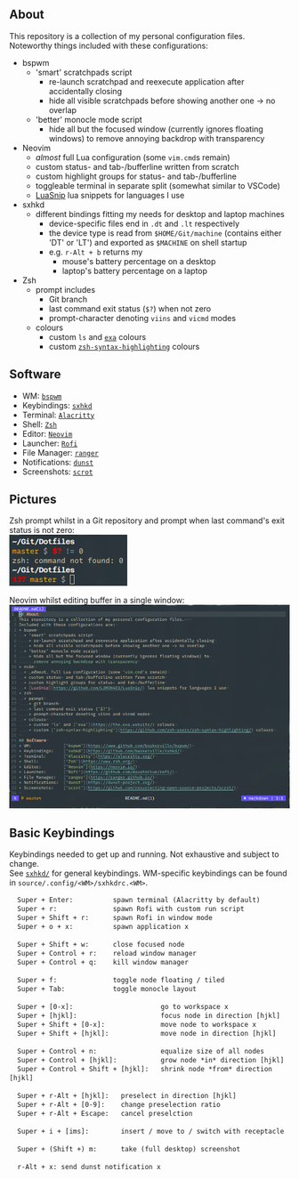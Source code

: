## About
This repository is a collection of my personal configuration files.  
Noteworthy things included with these configurations:
* bspwm
  * 'smart' scratchpads script
    * re-launch scratchpad and reexecute application after accidentally closing
    * hide all visible scratchpads before showing another one -> no overlap
  * 'better' monocle mode script
    * hide all but the focused window (currently ignores floating windows) to
      remove annoying backdrop with transparency
* Neovim
  * _almost_ full Lua configuration (some `vim.cmd`s remain)
  * custom status- and tab-/bufferline written from scratch
  * custom highlight groups for status- and tab-/bufferline
  * toggleable terminal in separate split (somewhat similar to VSCode)
  * [LuaSnip](https://github.com/L3MON4D3/LuaSnip/) lua snippets for languages I
  use
* sxhkd
  * different bindings fitting my needs for desktop and laptop machines
    * device-specific files end in `.dt` and `.lt` respectively
    * the device type is read from `$HOME/Git/machine` (contains either 'DT' or
    'LT') and exported as `$MACHINE` on shell startup
    * e.g. `r-Alt + b` returns my
      * mouse's battery percentage on a desktop
      * laptop's battery percentage on a laptop
* Zsh
  * prompt includes
    * Git branch
    * last command exit status (`$?`) when not zero
    * prompt-character denoting `viins` and `vicmd` modes
  * colours
    * custom `ls` and [`exa`](https://the.exa.website/) colours
    * custom [`zsh-syntax-highlighting`](https://github.com/zsh-users/zsh-syntax-highlighting/)
    colours

## Software
* WM:             [`bspwm`](https://www.github.com/baskerville/bspwm/)
* Keybindings:    [`sxhkd`](https://github.com/baskerville/sxhkd/)
* Terminal:       [`Alacritty`](https://alacritty.org/)
* Shell:          [`Zsh`](https://www.zsh.org/)
* Editor:         [`Neovim`](https://neovim.io/)
* Launcher:       [`Rofi`](https://github.com/davatorium/rofi/)
* File Manager:   [`ranger`](https://ranger.github.io/)
* Notifications:  [`dunst`](https://dunst-project.org/)
* Screenshots:    [`scrot`](https://github.com/resurrecting-open-source-projects/scrot/)

## Pictures
Zsh prompt whilst in a Git repository and prompt when last command's exit status
is not zero:  
![](Pictures/zsh.png)  

Neovim whilst editing buffer in a single window:  
![](Pictures/nvim.png)

## Basic Keybindings
Keybindings needed to get up and running. Not exhaustive and subject to change.  
See [`sxhkd/`](source/.config/sxhkd/) for general keybindings. WM-specific
keybindings can be found in `source/.config/<WM>/sxhkdrc.<WM>`.
```
  Super + Enter:          spawn terminal (Alacritty by default)
  Super + r:              spawn Rofi with custom run script
  Super + Shift + r:      spawn Rofi in window mode
  Super + o + x:          spawn application x

  Super + Shift + w:      close focused node
  Super + Control + r:    reload window manager
  Super + Control + q:    kill window manager

  Super + f:              toggle node floating / tiled
  Super + Tab:            toggle monocle layout

  Super + [0-x]:                      go to workspace x
  Super + [hjkl]:                     focus node in direction [hjkl]
  Super + Shift + [0-x]:              move node to workspace x
  Super + Shift + [hjkl]:             move node in direction [hjkl]

  Super + Control + n:                equalize size of all nodes
  Super + Control + [hjkl]:           grow node *in* direction [hjkl]
  Super + Control + Shift + [hjkl]:   shrink node *from* direction [hjkl]

  Super + r-Alt + [hjkl]:   preselect in direction [hjkl]
  Super + r-Alt + [0-9]:    change preselection ratio
  Super + r-Alt + Escape:   cancel preselction

  Super + i + [ims]:        insert / move to / switch with receptacle

  Super + (Shift +) m:      take (full desktop) screenshot

  r-Alt + x: send dunst notification x
```
